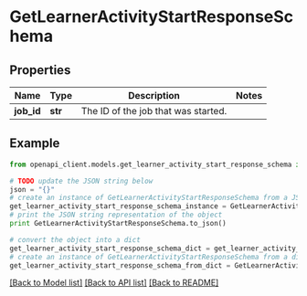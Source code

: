 # GetLearnerActivityStartResponseSchema


## Properties
Name | Type | Description | Notes
------------ | ------------- | ------------- | -------------
**job_id** | **str** | The ID of the job that was started. | 

## Example

```python
from openapi_client.models.get_learner_activity_start_response_schema import GetLearnerActivityStartResponseSchema

# TODO update the JSON string below
json = "{}"
# create an instance of GetLearnerActivityStartResponseSchema from a JSON string
get_learner_activity_start_response_schema_instance = GetLearnerActivityStartResponseSchema.from_json(json)
# print the JSON string representation of the object
print GetLearnerActivityStartResponseSchema.to_json()

# convert the object into a dict
get_learner_activity_start_response_schema_dict = get_learner_activity_start_response_schema_instance.to_dict()
# create an instance of GetLearnerActivityStartResponseSchema from a dict
get_learner_activity_start_response_schema_from_dict = GetLearnerActivityStartResponseSchema.from_dict(get_learner_activity_start_response_schema_dict)
```
[[Back to Model list]](../README.md#documentation-for-models) [[Back to API list]](../README.md#documentation-for-api-endpoints) [[Back to README]](../README.md)


